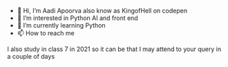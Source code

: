 - 👋 Hi, I’m Aadi Apoorva also know as KingofHell on codepen
- 👀 I’m interested in Python AI and front end
- 🌱 I’m currently learning Python 
- 📫 How to reach me 

I also study in class 7 in 2021 so it can be that I may attend to your query in a couple of days
